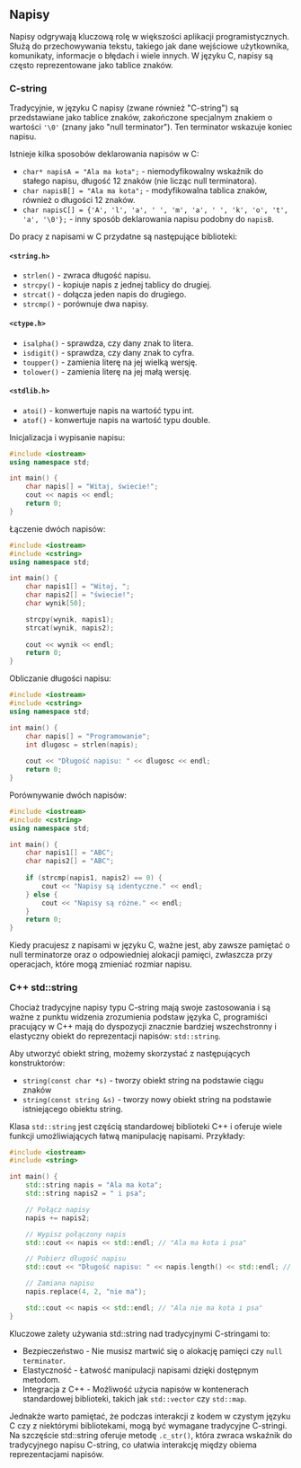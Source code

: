 ## Napisy

Napisy odgrywają kluczową rolę w większości aplikacji programistycznych. Służą do przechowywania tekstu, takiego jak dane wejściowe użytkownika, komunikaty, informacje o błędach i wiele innych. W języku C, napisy są często reprezentowane jako tablice znaków.

### C-string

Tradycyjnie, w języku C napisy (zwane również "C-string") są przedstawiane jako tablice znaków, zakończone specjalnym znakiem o wartości `'\0'` (znany jako "null terminator"). Ten terminator wskazuje koniec napisu.

Istnieje kilka sposobów deklarowania napisów w C:

* `char* napisA = "Ala ma kota";` - niemodyfikowalny wskaźnik do stałego napisu, długość 12 znaków (nie licząc null terminatora).
* `char napisB[] = "Ala ma kota";` - modyfikowalna tablica znaków, również o długości 12 znaków.
* `char napisC[] = {'A', 'l', 'a', ' ', 'm', 'a', ' ', 'k', 'o', 't', 'a', '\0'};` - inny sposób deklarowania napisu podobny do `napisB`.

Do pracy z napisami w C przydatne są następujące biblioteki:

#### `<string.h>`

* `strlen()` - zwraca długość napisu.
* `strcpy()` - kopiuje napis z jednej tablicy do drugiej.
* `strcat()` - dołącza jeden napis do drugiego.
* `strcmp()` - porównuje dwa napisy.
  
#### `<ctype.h>`

* `isalpha()` - sprawdza, czy dany znak to litera.
* `isdigit()` - sprawdza, czy dany znak to cyfra.
* `toupper()` - zamienia literę na jej wielką wersję.
* `tolower()` - zamienia literę na jej małą wersję.
  
#### `<stdlib.h>`

* `atoi()` - konwertuje napis na wartość typu int.
* `atof()` - konwertuje napis na wartość typu double.

Inicjalizacja i wypisanie napisu:

```cpp
#include <iostream>
using namespace std;

int main() {
    char napis[] = "Witaj, świecie!";
    cout << napis << endl;
    return 0;
}
```

Łączenie dwóch napisów:

```cpp
#include <iostream>
#include <cstring>
using namespace std;

int main() {
    char napis1[] = "Witaj, ";
    char napis2[] = "świecie!";
    char wynik[50];

    strcpy(wynik, napis1);
    strcat(wynik, napis2);
    
    cout << wynik << endl;
    return 0;
}
```

Obliczanie długości napisu:

```cpp
#include <iostream>
#include <cstring>
using namespace std;

int main() {
    char napis[] = "Programowanie";
    int dlugosc = strlen(napis);
    
    cout << "Długość napisu: " << dlugosc << endl;
    return 0;
}
```

Porównywanie dwóch napisów:

```cpp
#include <iostream>
#include <cstring>
using namespace std;

int main() {
    char napis1[] = "ABC";
    char napis2[] = "ABC";
    
    if (strcmp(napis1, napis2) == 0) {
        cout << "Napisy są identyczne." << endl;
    } else {
        cout << "Napisy są różne." << endl;
    }
    return 0;
}
```

Kiedy pracujesz z napisami w języku C, ważne jest, aby zawsze pamiętać o null terminatorze oraz o odpowiedniej alokacji pamięci, zwłaszcza przy operacjach, które mogą zmieniać rozmiar napisu.

### C++ std::string

Chociaż tradycyjne napisy typu C-string mają swoje zastosowania i są ważne z punktu widzenia zrozumienia podstaw języka C, programiści pracujący w C++ mają do dyspozycji znacznie bardziej wszechstronny i elastyczny obiekt do reprezentacji napisów: `std::string`.

Aby utworzyć obiekt string, możemy skorzystać z następujących konstruktorów:

* `string(const char *s)` - tworzy obiekt string na podstawie ciągu znaków
* `string(const string &s)` - tworzy nowy obiekt string na podstawie istniejącego obiektu string.

Klasa `std::string` jest częścią standardowej biblioteki C++ i oferuje wiele funkcji umożliwiających łatwą manipulację napisami. Przykłady:

```cpp
#include <iostream>
#include <string>

int main() {
    std::string napis = "Ala ma kota";
    std::string napis2 = " i psa";

    // Połącz napisy
    napis += napis2;

    // Wypisz połączony napis
    std::cout << napis << std::endl; // "Ala ma kota i psa"

    // Pobierz długość napisu
    std::cout << "Długość napisu: " << napis.length() << std::endl; // 17

    // Zamiana napisu
    napis.replace(4, 2, "nie ma");

    std::cout << napis << std::endl; // "Ala nie ma kota i psa"
}
```

Kluczowe zalety używania std::string nad tradycyjnymi C-stringami to:

- Bezpieczeństwo - Nie musisz martwić się o alokację pamięci czy `null terminator`.
- Elastyczność - Łatwość manipulacji napisami dzięki dostępnym metodom.
- Integracja z C++ - Możliwość użycia napisów w kontenerach standardowej biblioteki, takich jak `std::vector` czy `std::map`.

Jednakże warto pamiętać, że podczas interakcji z kodem w czystym języku C czy z niektórymi bibliotekami, mogą być wymagane tradycyjne C-stringi. Na szczęście std::string oferuje metodę `.c_str()`, która zwraca wskaźnik do tradycyjnego napisu C-string, co ułatwia interakcję między obiema reprezentacjami napisów.
